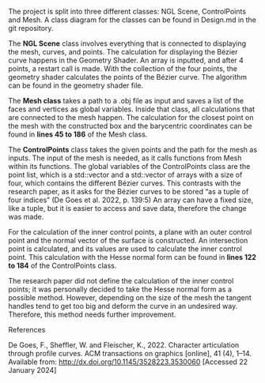 The project is split into three different classes: NGL Scene, ControlPoints and Mesh.
A class diagram for the classes can be found in Design.md in the git repository.


The **NGL Scene** class involves everything that is connected to displaying the mesh, curves, and points. 
The calculation for displaying the Bézier curve happens in the Geometry Shader. 
An array is inputted, and after 4 points, a restart call is made. 
With the collection of the four points, the geometry shader calculates the points of the Bézier curve.
The algorithm can be found in the geometry shader file.

The **Mesh class** takes a path to a .obj file as input and saves a list of the faces and vertices as global variables. 
Inside that class, all calculations that are connected to the mesh happen. 
The calculation for the closest point on the mesh with the constructed box and the barycentric coordinates can be found in **lines 45 to 186** of the Mesh class.


The **ControlPoints** class takes the given points and the path for the mesh as inputs. 
The input of the mesh is needed, as it calls functions from Mesh within its functions. 
The global variables of the ControlPoints class are the point list, which is a std::vector and a std::vector of arrays with a size of four, which contains the different Bézier curves.
This contrasts with the research paper, as it asks for the Bézier curves to be stored “as a tuple of four indices” (De Goes et al. 2022, p. 139:5) 
An array can have a fixed size, like a tuple, but it is easier to access and save data, therefore the change was made.

For the calculation of the inner control points, a plane with an outer control point and the normal vector of the surface is constructed. 
An intersection point is calculated, and its values are used to calculate the inner control point. This calculation with the Hesse normal form can be found in **lines 122 to 184** of the ControlPoints class.

The research paper did not define the calculation of the inner control points; it was personally decided to take the Hesse normal form as a possible method. However, depending on the size of the mesh the tangent handles tend to get too big and deform the curve in an undesired way. 
Therefore, this method needs further improvement. 

References

De Goes, F., Sheffler, W. and Fleischer, K., 2022. Character articulation through profile curves. ACM transactions on graphics [online], 41 (4), 1–14. Available from: http://dx.doi.org/10.1145/3528223.3530060 [Accessed 22 January 2024]


